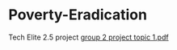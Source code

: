 # Poverty-Eradication
Tech Elite 2.5 project
[group 2 project topic 1.pdf](https://github.com/FaithFeejay/Poverty-Eradication/files/10862260/group.2.project.topic.1.pdf)

